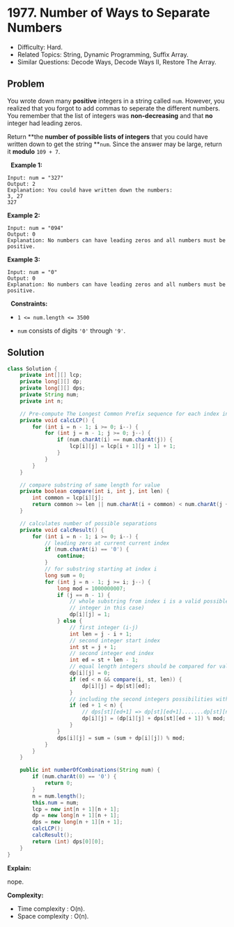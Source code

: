 # 1977. Number of Ways to Separate Numbers

- Difficulty: Hard.
- Related Topics: String, Dynamic Programming, Suffix Array.
- Similar Questions: Decode Ways, Decode Ways II, Restore The Array.

## Problem

You wrote down many **positive** integers in a string called ```num```. However, you realized that you forgot to add commas to seperate the different numbers. You remember that the list of integers was **non-decreasing** and that **no** integer had leading zeros.

Return **the **number of possible lists of integers** that you could have written down to get the string **```num```. Since the answer may be large, return it **modulo** ```109 + 7```.

 
**Example 1:**

```
Input: num = "327"
Output: 2
Explanation: You could have written down the numbers:
3, 27
327
```

**Example 2:**

```
Input: num = "094"
Output: 0
Explanation: No numbers can have leading zeros and all numbers must be positive.
```

**Example 3:**

```
Input: num = "0"
Output: 0
Explanation: No numbers can have leading zeros and all numbers must be positive.
```

 
**Constraints:**


	
- ```1 <= num.length <= 3500```
	
- ```num``` consists of digits ```'0'``` through ```'9'```.



## Solution

```java
class Solution {
    private int[][] lcp;
    private long[][] dp;
    private long[][] dps;
    private String num;
    private int n;

    // Pre-compute The Longest Common Prefix sequence for each index in the string
    private void calcLCP() {
        for (int i = n - 1; i >= 0; i--) {
            for (int j = n - 1; j >= 0; j--) {
                if (num.charAt(i) == num.charAt(j)) {
                    lcp[i][j] = lcp[i + 1][j + 1] + 1;
                }
            }
        }
    }

    // compare substring of same length for value
    private boolean compare(int i, int j, int len) {
        int common = lcp[i][j];
        return common >= len || num.charAt(i + common) < num.charAt(j + common);
    }

    // calculates number of possible separations
    private void calcResult() {
        for (int i = n - 1; i >= 0; i--) {
            // leading zero at current current index
            if (num.charAt(i) == '0') {
                continue;
            }
            // for substring starting at index i
            long sum = 0;
            for (int j = n - 1; j >= i; j--) {
                long mod = 1000000007;
                if (j == n - 1) {
                    // whole substring from index i is a valid possible list of integer (single
                    // integer in this case)
                    dp[i][j] = 1;
                } else {
                    // first integer (i-j)
                    int len = j - i + 1;
                    // second integer start index
                    int st = j + 1;
                    // second integer end index
                    int ed = st + len - 1;
                    // equal length integers should be compared for value
                    dp[i][j] = 0;
                    if (ed < n && compare(i, st, len)) {
                        dp[i][j] = dp[st][ed];
                    }
                    // including the second integers possibilities with length greater than 1st one.
                    if (ed + 1 < n) {
                        // dps[st][ed+1] => dp[st][ed+1].......dp[st][n-1]
                        dp[i][j] = (dp[i][j] + dps[st][ed + 1]) % mod;
                    }
                }
                dps[i][j] = sum = (sum + dp[i][j]) % mod;
            }
        }
    }

    public int numberOfCombinations(String num) {
        if (num.charAt(0) == '0') {
            return 0;
        }
        n = num.length();
        this.num = num;
        lcp = new int[n + 1][n + 1];
        dp = new long[n + 1][n + 1];
        dps = new long[n + 1][n + 1];
        calcLCP();
        calcResult();
        return (int) dps[0][0];
    }
}
```

**Explain:**

nope.

**Complexity:**

* Time complexity : O(n).
* Space complexity : O(n).
